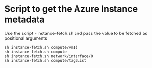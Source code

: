 # Script to get the Azure Instance metadata

Use the script - instance-fetch.sh and pass the value to be fetched as positional arguments

    sh instance-fetch.sh compute/vmId
    sh instance-fetch.sh compute
    sh instance-fetch.sh network/interface/0
    sh instance-fetch.sh compute/tagsList
